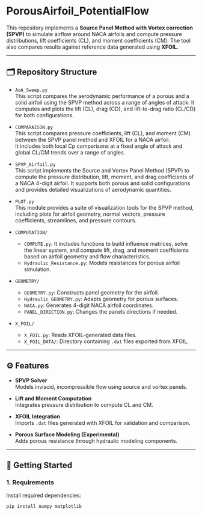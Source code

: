 # PorousAirfoil_PotentialFlow

This repository implements a **Source Panel Method with Vortex correction (SPVP)** to simulate airflow around NACA airfoils and compute pressure distributions, lift coefficients (CL), and moment coefficients (CM). The tool also compares results against reference data generated using **XFOIL**.

---

## 🗂️ Repository Structure

- `AoA_Sweep.py`  
  This script compares the aerodynamic performance of a porous and a solid airfoil using the SPVP method across a range of angles of attack. It computes and plots the lift (CL), drag (CD), and lift-to-drag ratio (CL/CD) for both configurations.

- `COMPARAISON.py`  
    This script compares pressure coefficients, lift (CL), and moment (CM) between the SPVP panel method and XFOIL for a NACA airfoil.  
    It includes both local Cp comparisons at a fixed angle of attack and global CL/CM trends over a range of angles.


- `SPVP_Airfoil.py`  
  This script implements the Source and Vortex Panel Method (SPVP) to compute the pressure distribution, lift, moment, and drag coefficients of a NACA 4-digit airfoil. It supports both porous and solid configurations and provides detailed visualizations of aerodynamic quantities.

- `PLOT.py`  
    This module provides a suite of visualization tools for the SPVP method, including plots for airfoil geometry, normal vectors, pressure coefficients, streamlines, and pressure contours.

- `COMPUTATION/`  
  - `COMPUTE.py`: It includes functions to build influence matrices, solve the linear system, and compute lift, drag, and moment coefficients based on airfoil geometry and flow characteristics.
  - `Hydraulic_Resistance.py`: Models resistances for porous airfoil simulation.

- `GEOMETRY/`  
  - `GEOMETRY.py`: Constructs panel geometry for the airfoil.  
  - `Hydraulic_GEOMETRY.py`: Adapts geometry for porous surfaces.  
  - `NACA.py`: Generates 4-digit NACA airfoil coordinates.  
  - `PANEL_DIRECTION.py`: Changes the panels directions if needed.

- `X_FOIL/`  
  - `X_FOIL.py`: Reads XFOIL-generated data files.  
  - `X_FOIL_DATA/`: Directory containing `.dat` files exported from XFOIL.

---

## ⚙️ Features

- **SPVP Solver**  
  Models inviscid, incompressible flow using source and vortex panels.

- **Lift and Moment Computation**  
  Integrates pressure distribution to compute CL and CM.

- **XFOIL Integration**  
  Imports `.dat` files generated with XFOIL for validation and comparison.

- **Porous Surface Modeling (Experimental)**  
  Adds porous resistance through hydraulic modeling components.

---

## 🚀 Getting Started

### 1. Requirements

Install required dependencies:

```bash
pip install numpy matplotlib

